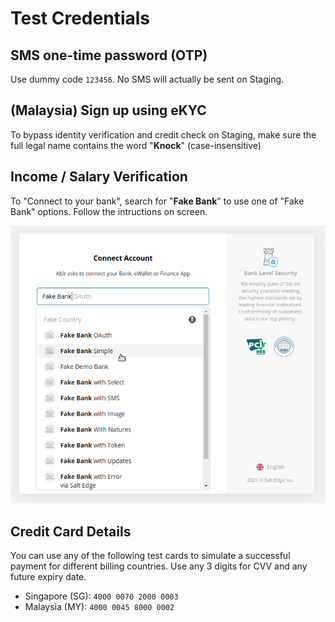 # Test Credentials

## SMS one-time password (OTP)

Use dummy code `123456`. No SMS will actually be sent on Staging.


## (Malaysia) Sign up using eKYC

To bypass identity verification and credit check on Staging, make sure the full legal name contains the word "**Knock**" (case-insensitive)


## Income / Salary Verification

To "Connect to your bank", search for "**Fake Bank**" to use one of "Fake Bank" options. Follow the intructions on screen.

![Fake Bank](../assets/images/fake-bank.png)


## Credit Card Details

You can use any of the following test cards to simulate a successful payment for different billing countries. Use any 3 digits	for CVV and any future expiry date.

- Singapore (SG): `4000 0070 2000 0003`
- Malaysia (MY): `4000 0045 8000 0002`

